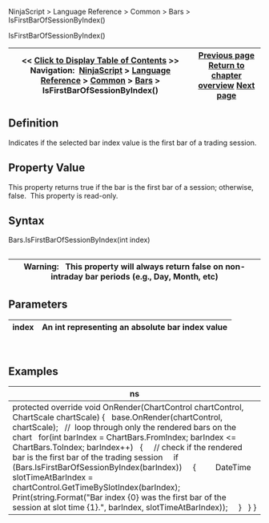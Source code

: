 ﻿
NinjaScript > Language Reference > Common > Bars > IsFirstBarOfSessionByIndex()

IsFirstBarOfSessionByIndex()

| << [Click to Display Table of Contents](isfirstbarofsessionbyindex.md) >> **Navigation:**     [NinjaScript](ninjascript-1.md) > [Language Reference](language_reference_wip-1.md) > [Common](common-1.md) > [Bars](bars-1.md) > IsFirstBarOfSessionByIndex() | [Previous page](isfirstbarofsession-1.md) [Return to chapter overview](bars-1.md) [Next page](islastbarofsession-1.md) |
| --- | --- |
## Definition
Indicates if the selected bar index value is the first bar of a trading session.
 
## Property Value
This property returns true if the bar is the first bar of a session; otherwise, false.  This property is read-only.
 
## Syntax
Bars.IsFirstBarOfSessionByIndex(int index)
## 

| Warning:   This property will always return false on non-intraday bar periods (e.g., Day, Month, etc) |
| --- |

## Parameters

| index | An int representing an absolute bar index value |
| --- | --- |
 
## Examples

| ns |
| --- |
| protected override void OnRender(ChartControl chartControl, ChartScale chartScale) {    base.OnRender(chartControl, chartScale);    //  loop through only the rendered bars on the chart     for(int barIndex = ChartBars.FromIndex; barIndex <= ChartBars.ToIndex; barIndex++)    {      // check if the rendered bar is the first bar of the trading session      if (Bars.IsFirstBarOfSessionByIndex(barIndex))      {          DateTime slotTimeAtBarIndex = chartControl.GetTimeBySlotIndex(barIndex);          Print(string.Format("Bar index {0} was the first bar of the session at slot time {1}.", barIndex, slotTimeAtBarIndex));      }    } } |
